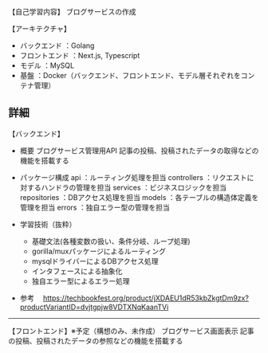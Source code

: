 【自己学習内容】
ブログサービスの作成

【アーキテクチャ】
 - バックエンド     ：Golang
 - フロントエンド   ：Next.js, Typescript
 - モデル           ：MySQL
 - 基盤             ：Docker（バックエンド、フロントエンド、モデル層それぞれをコンテナ管理）

詳細
-----------------------------------------------------------------------------
【バックエンド】
- 概要
    ブログサービス管理用API
    記事の投稿、投稿されたデータの取得などの機能を搭載する

- パッケージ構成
    api           ：ルーティング処理を担当
    controllers   ：リクエストに対するハンドラの管理を担当
    services      ：ビジネスロジックを担当
    repositories  ：DBアクセス処理を担当
    models        ：各テーブルの構造体定義を管理を担当
    errors        ：独自エラー型の管理を担当

- 学習技術（抜粋）
    - 基礎文法(各種変数の扱い、条件分岐、ループ処理)
    - gorilla/muxパッケージによるルーティング
    - mysqlドライバーによるDBアクセス処理
    - インタフェースによる抽象化
    - 独自エラー型によるエラー処理

- 参考
　https://techbookfest.org/product/jXDAEU1dR53kbZkgtDm9zx?productVariantID=dvjtgpjw8VDTXNqKaanTVi
-----------------------------------------------------------------------------
【フロントエンド】※予定（構想のみ、未作成）
    ブログサービス画面表示
    記事の投稿、投稿されたデータの参照などの機能を搭載する
